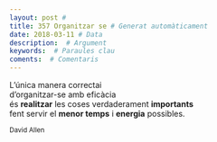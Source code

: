 ```yaml
---
layout: post #
title: 357 Organitzar se # Generat automàticament
date: 2018-03-11 # Data
description:  # Argument
keywords:  # Paraules clau
coments:  # Comentaris
---
```


L’única manera correctai <br />
d’organitzar-se amb eficàcia <br />
és **realitzar** les coses verdaderament **importants** <br />
fent servir el **menor temps** i **energia** possibles. <br />

<small>David Allen</small>
